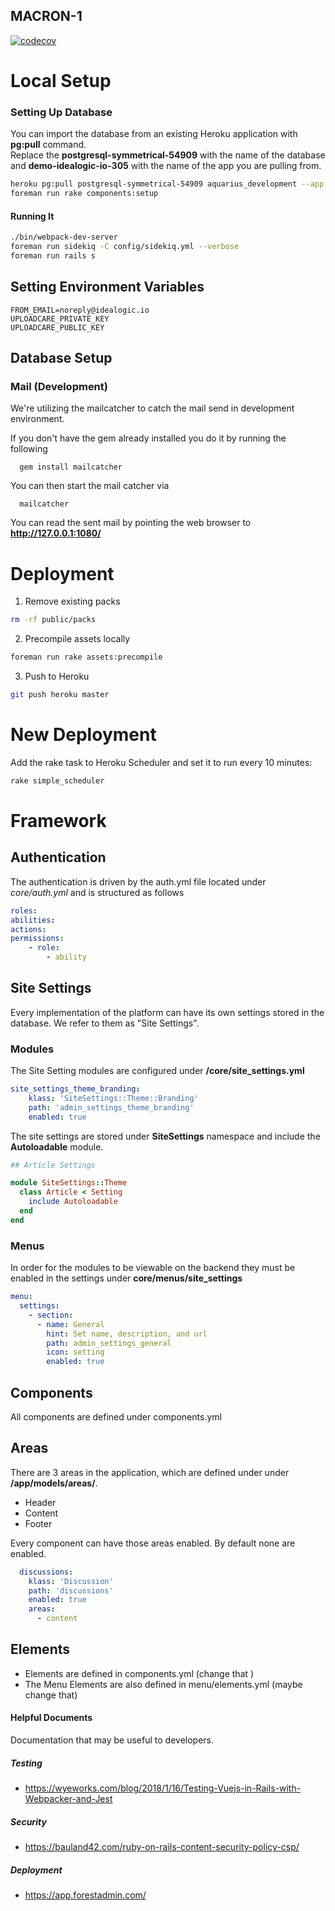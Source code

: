 MACRON-1
--------
[![codecov](https://codecov.io/gh/leouofa/aquarius/branch/master/graph/badge.svg?token=SpfdxrArOG)](https://codecov.io/gh/leouofa/aquarius)

# Local Setup

### Setting Up Database
You can import the database from an existing Heroku application with __pg:pull__ command.  
Replace the __postgresql-symmetrical-54909__ with the name of the database 
and __demo-idealogic-io-305__ with the name of the app you are pulling from.

```bash
heroku pg:pull postgresql-symmetrical-54909 aquarius_development --app demo-idealogic-io-305
foreman run rake components:setup
```

#### Running It
```bash
./bin/webpack-dev-server
foreman run sidekiq -C config/sidekiq.yml --verbose
foreman run rails s
```

## Setting Environment Variables
```
FROM_EMAIL=noreply@idealogic.io
UPLOADCARE_PRIVATE_KEY
UPLOADCARE_PUBLIC_KEY
```

## Database Setup


### Mail (Development)
We're utilizing the mailcatcher to catch the mail send in development environment.

If you don't have the gem already installed you do it by running the following
```
  gem install mailcatcher
```
  
You can then start the mail catcher via
```
  mailcatcher
```

You can read the sent mail by pointing the  web browser to  **http://127.0.0.1:1080/**

# Deployment
1. Remove existing packs
```bash
rm -rf public/packs
```

2. Precompile assets locally
```bash
foreman run rake assets:precompile
```

3. Push to Heroku
```bash
git push heroku master
```

# New Deployment
Add the rake task to Heroku Scheduler and set it to run every 10 minutes:
```bash
rake simple_scheduler
```

# Framework

## Authentication
The authentication is driven by the auth.yml file located under _core/auth.yml_ and is structured as follows
```yml
roles:
abilities:
actions:
permissions:
    - role:
        - ability
```

## Site Settings
Every implementation of the platform can have its own settings stored in the database. 
We refer to them as "Site Settings".

### Modules
The Site Setting modules are configured under __/core/site_settings.yml__
```yaml
site_settings_theme_branding:
    klass: 'SiteSettings::Theme::Branding'
    path: 'admin_settings_theme_branding'
    enabled: true
```

The site settings are stored under __SiteSettings__ namespace and include the __Autoloadable__ module.
``` ruby
## Article Settings

module SiteSettings::Theme
  class Article < Setting
    include Autoloadable
  end
end

```

### Menus
In order for the modules to be viewable on the backend they must be enabled in the settings under __core/menus/site_settings__

```yaml
menu:
  settings:
    - section:
      - name: General
        hint: Set name, description, and url
        path: admin_settings_general
        icon: setting
        enabled: true
```

## Components
All components are defined under components.yml

## Areas
There are 3 areas in the application, which are defined under under __/app/models/areas/__.

- Header
- Content
- Footer



Every component can have those areas enabled. By default none are enabled.

```yml
  discussions:
    klass: 'Discussion'
    path: 'discussions'
    enabled: true
    areas:
      - content
```

## Elements

- Elements are defined in components.yml (change that )
- The Menu Elements are also defined in menu/elements.yml (maybe change that)

#### Helpful Documents
Documentation that may be useful to developers.

##### Testing
- https://wyeworks.com/blog/2018/1/16/Testing-Vuejs-in-Rails-with-Webpacker-and-Jest

##### Security
- https://bauland42.com/ruby-on-rails-content-security-policy-csp/

##### Deployment
- https://app.forestadmin.com/
